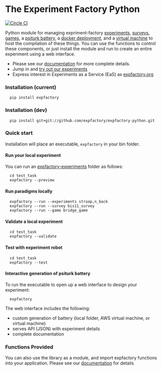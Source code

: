 # The Experiment Factory Python

[![Circle CI](https://circleci.com/gh/expfactory/expfactory-python.svg?style=svg)](https://circleci.com/gh/expfactory/expfactory-python)

Python module for managing expriment-factory [experiments](https://github.com/expfactory/expfactory-experiments), [surveys](https://github.com/expfactory/expfactory-surveys), [games](https://github.com/expfactory/expfactory-games), a [psiturk battery](https://github.com/expfactory/expfactory-battery), a [docker deployment](https://github.com/expfactory/expfactory-docker), and a [virtual machine](https://github.com/expfactory/expfactory-vm) to host the compilation of these things. You can use the functions to control these components, or just install the module and run to create an entire experiment using a web interface.

- Please see our [documentation](http://expfactory.readthedocs.org/en/latest/getting-started.html) for more complete details.
- Jump in and [try out our experiments](http://expfactory.github.io/table.html)
- Express interest in Experiments as a Service (EaS) as [expfactory.org](http://www.expfactory.org)

### Installation (current)

      pip install expfactory


### Installation (dev)

      pip install git+git://github.com/expfactory/expfactory-python.git


### Quick start

Installation will place an executable, `expfactory` in your bin folder. 


#### Run your local experiment
You can run an [expfactory-experiments](expfactory-experiments) folder as follows:

      cd test_task
      expfactory --preview


#### Run paradigms locally

      expfactory --run --experiments stroop,n_back
      expfactory --run --survey bis11_survey
      expfactory --run --game bridge_game


#### Validate a local experiment

      cd test_task
      expfactory --validate


#### Test with experiment robot

      cd test_task
      expfactory --test


#### Interactive generation of psiturk battery

To run the executable to open up a web interface to design your experiment:

      expfactory

The web interface includes the following:

- custom generation of battery (local folder, AWS virtual machine, or virtual machine)
- serves API (JSON) with experiment details
- complete documentation


### Functions Provided
You can also use the library as a module, and import expfactory functions into your application.  Please see our [documentation](http://expfactory.readthedocs.org/en/latest/getting-started.html) for details
